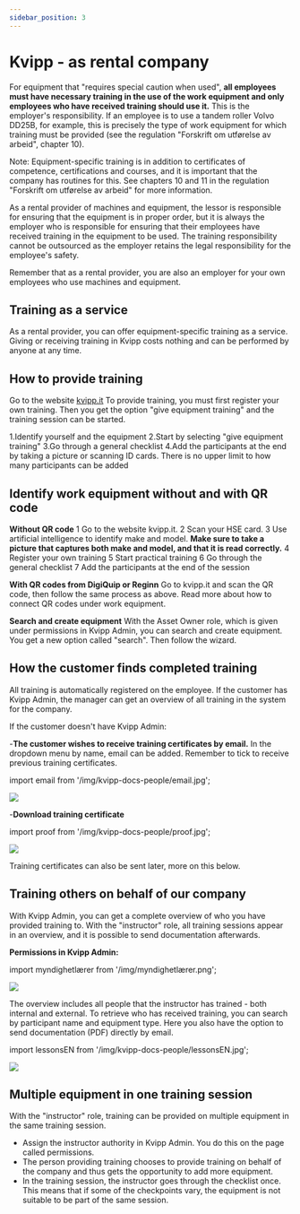 ```yaml
---
sidebar_position: 3
---
```

# Kvipp - as rental company

For equipment that "requires special caution when used", **all employees must have necessary training in the use of the work equipment and only employees who have received training should use it.** This is the employer's responsibility. If an employee is to use a tandem roller Volvo DD25B, for example, this is precisely the type of work equipment for which training must be provided (see the regulation "Forskrift om utførelse av arbeid", chapter 10).

Note: Equipment-specific training is in addition to certificates of competence, certifications and courses, and it is important that the company has routines for this. See chapters 10 and 11 in the regulation "Forskrift om utførelse av arbeid" for more information.

As a rental provider of machines and equipment, the lessor is responsible for ensuring that the equipment is in proper order, but it is always the employer who is responsible for ensuring that their employees have received training in the equipment to be used. The training responsibility cannot be outsourced as the employer retains the legal responsibility for the employee's safety.

Remember that as a rental provider, you are also an employer for your own employees who use machines and equipment.

## Training as a service
As a rental provider, you can offer equipment-specific training as a service. Giving or receiving training in Kvipp costs nothing and can be performed by anyone at any time.

## How to provide training
Go to the website [kvipp.it](https://kvipp.it)
To provide training, you must first register your own training. Then you get the option "give equipment training" and the training session can be started.

1.Identify yourself and the equipment
2.Start by selecting "give equipment training"
3.Go through a general checklist
4.Add the participants at the end by taking a picture or scanning ID cards. There is no upper limit to how many participants can be added

## Identify work equipment without and with QR code

**Without QR code**
1 Go to the website kvipp.it.
2 Scan your HSE card.
3 Use artificial intelligence to identify make and model. **Make sure to take a picture that captures both make and model, and that it is read correctly.**
4 Register your own training
5 Start practical training
6 Go through the general checklist
7 Add the participants at the end of the session

**With QR codes from DigiQuip or Reginn**
Go to kvipp.it and scan the QR code, then follow the same process as above. Read more about how to connect QR codes under work equipment.

**Search and create equipment**
With the Asset Owner role, which is given under permissions in Kvipp Admin, you can search and create equipment. You get a new option called "search". Then follow the wizard.

## How the customer finds completed training
All training is automatically registered on the employee. If the customer has Kvipp Admin, the manager can get an overview of all training in the system for the company.

If the customer doesn't have Kvipp Admin:

-**The customer wishes to receive training certificates by email.** In the dropdown menu by name, email can be added. Remember to tick to receive previous training certificates.

import email from '/img/kvipp-docs-people/email.jpg';

<img src={email} style={{width:500}} />

-**Download training certificate**

import proof from '/img/kvipp-docs-people/proof.jpg';

<img src={proof} style={{width:200}} />

Training certificates can also be sent later, more on this below.

## Training others on behalf of our company
With Kvipp Admin, you can get a complete overview of who you have provided training to. With the "instructor" role, all training sessions appear in an overview, and it is possible to send documentation afterwards.

**Permissions in Kvipp Admin:**

import myndighetlærer from '/img/myndighetlærer.png';

<img src={myndighetlærer} style={{width:1100}} />

The overview includes all people that the instructor has trained - both internal and external. To retrieve who has received training, you can search by participant name and equipment type. Here you also have the option to send documentation (PDF) directly by email.

import lessonsEN from '/img/kvipp-docs-people/lessonsEN.jpg';

 <img src={lessonsEN} style={{width:700}} />

 ## Multiple equipment in one training session
With the "instructor" role, training can be provided on multiple equipment in the same training session.

- Assign the instructor authority in Kvipp Admin. You do this on the page called permissions.
- The person providing training chooses to provide training on behalf of the company and thus gets the opportunity to add more equipment.
- In the training session, the instructor goes through the checklist once. This means that if some of the checkpoints vary, the equipment is not suitable to be part of the same session.